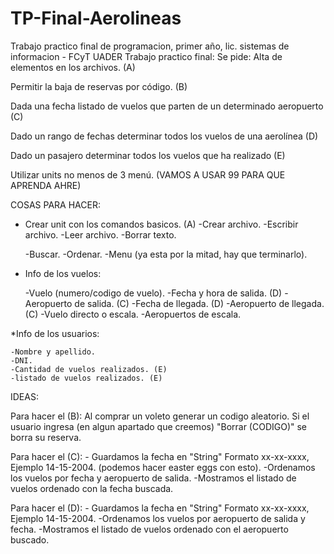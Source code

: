 # TP-Final-Aerolineas
Trabajo practico final de programacion, primer año, lic. sistemas de informacion - FCyT UADER
Trabajo practico final:
Se pide:
Alta de elementos en los archivos.  (A)

Permitir la baja de reservas por código. (B)

Dada una fecha listado de vuelos que parten de un determinado aeropuerto (C)

Dado un rango de fechas determinar todos los vuelos de una aerolínea (D)

Dado un pasajero determinar todos los vuelos que ha realizado (E)

Utilizar units no menos de 3 menú. (VAMOS A USAR 99 PARA QUE APRENDA AHRE)



COSAS PARA HACER:

* Crear unit con los comandos basicos. (A)
	-Crear archivo.
	-Escribir archivo.
	-Leer archivo.
	-Borrar texto.
	
	-Buscar.
	-Ordenar.
	-Menu (ya esta por la mitad, hay que terminarlo).

* Info de los vuelos:
	
	-Vuelo (numero/codigo de vuelo).
	-Fecha y hora de salida. (D)
	-Aeropuerto de salida. (C)
	-Fecha de llegada. (D)
	-Aeropuerto de llegada. (C)
	-Vuelo directo o escala.
	-Aeropuertos de escala.

*Info de los usuarios:
	
	-Nombre y apellido.
	-DNI.
	-Cantidad de vuelos realizados. (E) 
	-listado de vuelos realizados. (E)
IDEAS:

Para hacer el (B):
	Al comprar un voleto generar un codigo aleatorio.
	Si el usuario ingresa (en algun apartado que creemos) "Borrar (CODIGO)"
	se borra su reserva.

Para hacer el (C):
	- Guardamos la fecha en "String" Formato xx-xx-xxxx, Ejemplo 14-15-2004. (podemos hacer easter eggs con esto).
	-Ordenamos los vuelos por fecha y aeropuerto de salida.
	-Mostramos el listado de vuelos ordenado con la fecha buscada.

Para hacer el (D):
	- Guardamos la fecha en "String" Formato xx-xx-xxxx, Ejemplo 14-15-2004.
	-Ordenamos los vuelos por aeropuerto de salida y fecha.
	-Mostramos el listado de vuelos ordenado con el aeropuerto buscado.



